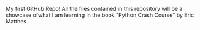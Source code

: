 My first GitHub Repo! All the files contained in this repository will be a showcase ofwhat I am learning in the book "Python Crash Course" by Eric Matthes
